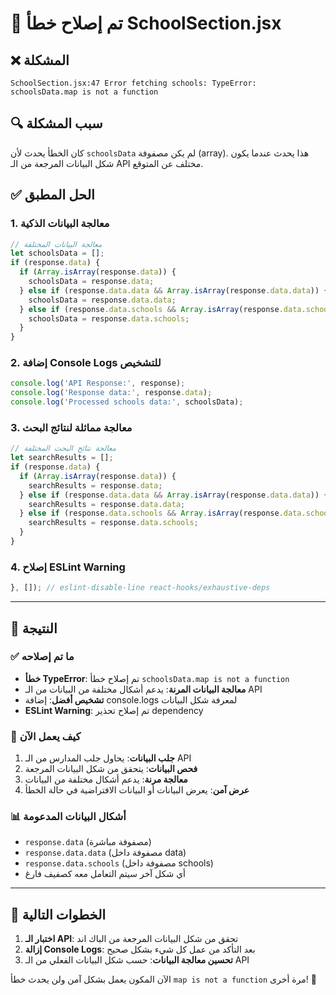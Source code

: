 # 🔧 تم إصلاح خطأ SchoolSection.jsx

## ❌ المشكلة
```
SchoolSection.jsx:47 Error fetching schools: TypeError: schoolsData.map is not a function
```

## 🔍 سبب المشكلة
كان الخطأ يحدث لأن `schoolsData` لم يكن مصفوفة (array). هذا يحدث عندما يكون شكل البيانات المرجعة من الـ API مختلف عن المتوقع.

## ✅ الحل المطبق

### 1. معالجة البيانات الذكية
```javascript
// معالجة البيانات المختلفة
let schoolsData = [];
if (response.data) {
  if (Array.isArray(response.data)) {
    schoolsData = response.data;
  } else if (response.data.data && Array.isArray(response.data.data)) {
    schoolsData = response.data.data;
  } else if (response.data.schools && Array.isArray(response.data.schools)) {
    schoolsData = response.data.schools;
  }
}
```

### 2. إضافة Console Logs للتشخيص
```javascript
console.log('API Response:', response);
console.log('Response data:', response.data);
console.log('Processed schools data:', schoolsData);
```

### 3. معالجة مماثلة لنتائج البحث
```javascript
// معالجة نتائج البحث المختلفة
let searchResults = [];
if (response.data) {
  if (Array.isArray(response.data)) {
    searchResults = response.data;
  } else if (response.data.data && Array.isArray(response.data.data)) {
    searchResults = response.data.data;
  } else if (response.data.schools && Array.isArray(response.data.schools)) {
    searchResults = response.data.schools;
  }
}
```

### 4. إصلاح ESLint Warning
```javascript
}, []); // eslint-disable-line react-hooks/exhaustive-deps
```

---

## 🎯 النتيجة

### ✅ ما تم إصلاحه
- **خطأ TypeError**: تم إصلاح خطأ `schoolsData.map is not a function`
- **معالجة البيانات المرنة**: يدعم أشكال مختلفة من البيانات من الـ API
- **تشخيص أفضل**: إضافة console.logs لمعرفة شكل البيانات
- **ESLint Warning**: تم إصلاح تحذير dependency

### 🔄 كيف يعمل الآن
1. **جلب البيانات**: يحاول جلب المدارس من الـ API
2. **فحص البيانات**: يتحقق من شكل البيانات المرجعة
3. **معالجة مرنة**: يدعم أشكال مختلفة من البيانات
4. **عرض آمن**: يعرض البيانات أو البيانات الافتراضية في حالة الخطأ

### 📊 أشكال البيانات المدعومة
- `response.data` (مصفوفة مباشرة)
- `response.data.data` (مصفوفة داخل data)
- `response.data.schools` (مصفوفة داخل schools)
- أي شكل آخر سيتم التعامل معه كصفيف فارغ

---

## 🚀 الخطوات التالية

1. **اختبار الـ API**: تحقق من شكل البيانات المرجعة من الباك اند
2. **إزالة Console Logs**: بعد التأكد من عمل كل شيء بشكل صحيح
3. **تحسين معالجة البيانات**: حسب شكل البيانات الفعلي من الـ API

الآن المكون يعمل بشكل آمن ولن يحدث خطأ `map is not a function` مرة أخرى! 🎉

